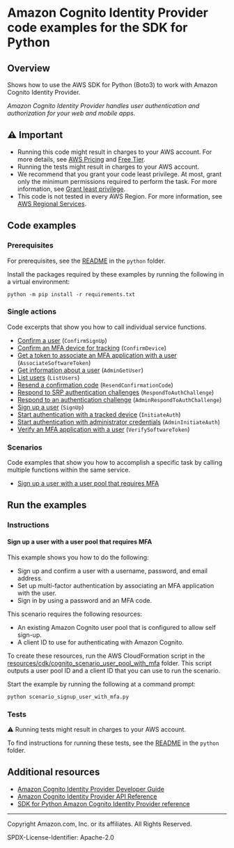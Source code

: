 # Amazon Cognito Identity Provider code examples for the SDK for Python

## Overview

Shows how to use the AWS SDK for Python (Boto3) to work with Amazon Cognito Identity Provider.

<!--custom.overview.start-->
<!--custom.overview.end-->

_Amazon Cognito Identity Provider handles user authentication and authorization for your web and mobile apps._

## ⚠ Important

* Running this code might result in charges to your AWS account. For more details, see [AWS Pricing](https://aws.amazon.com/pricing/) and [Free Tier](https://aws.amazon.com/free/).
* Running the tests might result in charges to your AWS account.
* We recommend that you grant your code least privilege. At most, grant only the minimum permissions required to perform the task. For more information, see [Grant least privilege](https://docs.aws.amazon.com/IAM/latest/UserGuide/best-practices.html#grant-least-privilege).
* This code is not tested in every AWS Region. For more information, see [AWS Regional Services](https://aws.amazon.com/about-aws/global-infrastructure/regional-product-services).

<!--custom.important.start-->
<!--custom.important.end-->

## Code examples

### Prerequisites

For prerequisites, see the [README](../../README.md#Prerequisites) in the `python` folder.

Install the packages required by these examples by running the following in a virtual environment:

```
python -m pip install -r requirements.txt
```

<!--custom.prerequisites.start-->
<!--custom.prerequisites.end-->

### Single actions

Code excerpts that show you how to call individual service functions.

- [Confirm a user](cognito_idp_actions.py#L130) (`ConfirmSignUp`)
- [Confirm an MFA device for tracking](cognito_idp_actions.py#L341) (`ConfirmDevice`)
- [Get a token to associate an MFA application with a user](cognito_idp_actions.py#L240) (`AssociateSoftwareToken`)
- [Get information about a user](cognito_idp_actions.py#L22) (`AdminGetUser`)
- [List users](cognito_idp_actions.py#L163) (`ListUsers`)
- [Resend a confirmation code](cognito_idp_actions.py#L103) (`ResendConfirmationCode`)
- [Respond to SRP authentication challenges](cognito_idp_actions.py#L407) (`RespondToAuthChallenge`)
- [Respond to an authentication challenge](cognito_idp_actions.py#L291) (`AdminRespondToAuthChallenge`)
- [Sign up a user](cognito_idp_actions.py#L55) (`SignUp`)
- [Start authentication with a tracked device](cognito_idp_actions.py#L406) (`InitiateAuth`)
- [Start authentication with administrator credentials](cognito_idp_actions.py#L186) (`AdminInitiateAuth`)
- [Verify an MFA application with a user](cognito_idp_actions.py#L264) (`VerifySoftwareToken`)

### Scenarios

Code examples that show you how to accomplish a specific task by calling multiple
functions within the same service.

- [Sign up a user with a user pool that requires MFA](scenario_signup_user_with_mfa.py)


<!--custom.examples.start-->
<!--custom.examples.end-->

## Run the examples

### Instructions


<!--custom.instructions.start-->
<!--custom.instructions.end-->



#### Sign up a user with a user pool that requires MFA

This example shows you how to do the following:

- Sign up and confirm a user with a username, password, and email address.
- Set up multi-factor authentication by associating an MFA application with the user.
- Sign in by using a password and an MFA code.

<!--custom.scenario_prereqs.cognito-identity-provider_Scenario_SignUpUserWithMfa.start-->
This scenario requires the following resources:

* An existing Amazon Cognito user pool that is configured to allow self sign-up.
* A client ID to use for authenticating with Amazon Cognito.

To create these resources, run the AWS CloudFormation script in the
[resources/cdk/cognito_scenario_user_pool_with_mfa](../../../resources/cdk/cognito_scenario_user_pool_with_mfa)
folder. This script outputs a user pool ID and a client ID that you can use to run
the scenario.
<!--custom.scenario_prereqs.cognito-identity-provider_Scenario_SignUpUserWithMfa.end-->

Start the example by running the following at a command prompt:

```
python scenario_signup_user_with_mfa.py
```


<!--custom.scenarios.cognito-identity-provider_Scenario_SignUpUserWithMfa.start-->
<!--custom.scenarios.cognito-identity-provider_Scenario_SignUpUserWithMfa.end-->

### Tests

⚠ Running tests might result in charges to your AWS account.


To find instructions for running these tests, see the [README](../../README.md#Tests)
in the `python` folder.



<!--custom.tests.start-->
<!--custom.tests.end-->

## Additional resources

- [Amazon Cognito Identity Provider Developer Guide](https://docs.aws.amazon.com/cognito/latest/developerguide/cognito-user-identity-pools.html)
- [Amazon Cognito Identity Provider API Reference](https://docs.aws.amazon.com/cognito-user-identity-pools/latest/APIReference/Welcome.html)
- [SDK for Python Amazon Cognito Identity Provider reference](https://boto3.amazonaws.com/v1/documentation/api/latest/reference/services/cognito-idp.html)

<!--custom.resources.start-->
<!--custom.resources.end-->

---

Copyright Amazon.com, Inc. or its affiliates. All Rights Reserved.

SPDX-License-Identifier: Apache-2.0